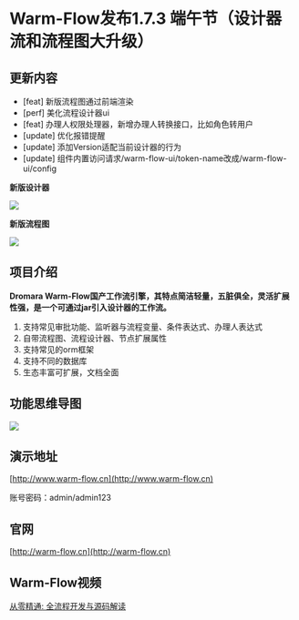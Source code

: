 # Warm-Flow发布1.7.3 端午节（设计器流和流程图大升级）

## 更新内容
- [feat] 新版流程图通过前端渲染
- [perf] 美化流程设计器ui
- [feat] 办理人权限处理器，新增办理人转换接口，比如角色转用户
- [update] 优化报错提醒
- [update] 添加Version适配当前设计器的行为
- [update] 组件内置访问请求/warm-flow-ui/token-name改成/warm-flow-ui/config

**新版设计器**

<div><img src="https://foruda.gitee.com/images/1748403509517895872/bc6ad024_2218307.png"/></div>

**新版流程图**

<div><img src="https://foruda.gitee.com/images/1748403548442031928/c21be29d_2218307.png"/></div>

## 项目介绍

**Dromara Warm-Flow国产工作流引擎，其特点简洁轻量，五脏俱全，灵活扩展性强，是一个可通过jar引入设计器的工作流。**

1. 支持常见审批功能、监听器与流程变量、条件表达式、办理人表达式
1. 自带流程图、流程设计器、节点扩展属性
1. 支持常见的orm框架
1. 支持不同的数据库
1. 生态丰富可扩展，文档全面

## 功能思维导图
<div><img src="https://foruda.gitee.com/images/1745805541036693091/682d12a0_2218307.png"/></div>


## 演示地址
[http://www.warm-flow.cn](http://www.warm-flow.cn)


账号密码：admin/admin123


## 官网
[http://warm-flow.cn](http://warm-flow.cn)


## Warm-Flow视频
[从零精通: 全流程开发与源码解读](https://www.bilibili.com/video/BV1AWRGYEEVr/?spm_id_from=333.1387.0.0&vd_source=1be886ace16159801f6ed0106df215d9)


